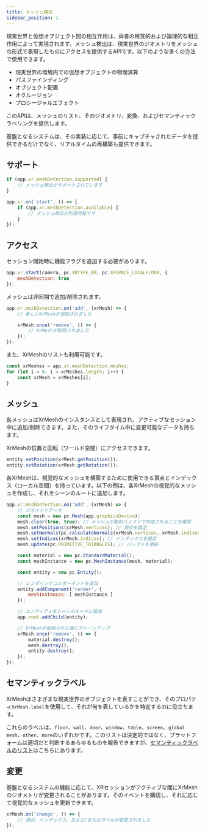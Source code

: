 ```yaml
---
title: メッシュ検出
sidebar_position: 1
---
```


現実世界と仮想オブジェクト間の相互作用は、両者の視覚的および論理的な相互作用によって実現されます。メッシュ検出は、現実世界のジオメトリをメッシュの形式で表現したものにアクセスを提供するAPIです。以下のような多くの方法で使用できます。

*   現実世界の環境内での仮想オブジェクトの物理演算
*   パスファインディング
*   オブジェクト配置
*   オクルージョン
*   プロシージャルエフェクト

このAPIは、メッシュのリスト、そのジオメトリ、変換、およびセマンティックラベリングを提供します。

基盤となるシステムは、その実装に応じて、事前にキャプチャされたデータを提供できるだけでなく、リアルタイムの再構築も提供できます。

## サポート

```javascript
if (app.xr.meshDetection.supported) {
    // メッシュ検出がサポートされています
}

app.xr.on('start', () => {
    if (app.xr.meshDetection.available) {
        // メッシュ検出が利用可能です
    }
});
```

## アクセス

セッション開始時に機能フラグを追加する必要があります。

```javascript
app.xr.start(camera, pc.XRTYPE_AR, pc.XRSPACE_LOCALFLOOR, {
    meshDetection: true
});
```

メッシュは非同期で追加/削除されます。

```javascript
app.xr.meshDetection.on('add', (xrMesh) => {
    // 新しいXrMeshが追加されました

    xrMesh.once('remove', () => {
        // XrMeshが削除されました
    });
});
```

また、XrMeshのリストも利用可能です。

```javascript
const xrMeshes = app.xr.meshDetection.meshes;
for (let i = 0; i < xrMeshes.length; i++) {
    const xrMesh = xrMeshes[i];
}
```

## メッシュ

各メッシュはXrMeshのインスタンスとして表現され、アクティブなセッション中に追加/削除できます。また、そのライフタイム中に変更可能なデータも持ちます。

XrMeshの位置と回転（ワールド空間）にアクセスできます。

```javascript
entity.setPosition(xrMesh.getPosition());
entity.setRotation(xrMesh.getRotation());
```

各XrMeshは、視覚的なメッシュを構築するために使用できる頂点とインデックス（ローカル空間）を持っています。以下の例は、各XrMeshの視覚的なメッシュを作成し、それをシーンのルートに追加します。

```javascript
app.xr.meshDetection.on('add', (xrMesh) => {
    // ジオメトリデータ
    const mesh = new pc.Mesh(app.graphicsDevice);
    mesh.clear(true, true); // メッシュが動的バッファで作成されることを確認
    mesh.setPositions(xrMesh.vertices); // 頂点を設定
    mesh.setNormals(pc.calculateNormals(xrMesh.vertices, xrMesh.indices)); // 法線を計算
    mesh.setIndices(xrMesh.indices); // インデックスを設定
    mesh.update(pc.PRIMITIVE_TRIANGLES); // バッファを更新

    const material = new pc.StandardMaterial();
    const meshInstance = new pc.MeshInstance(mesh, material);

    const entity = new pc.Entity();

    // レンダリングコンポーネントを追加
    entity.addComponent('render', {
        meshInstances: [ meshInstance ]
    });

    // エンティティをシーンのルートに追加
    app.root.addChild(entity);

    // XrMeshが削除された後にクリーンアップ
    xrMesh.once('remove', () => {
        material.destroy();
        mesh.destroy();
        entity.destroy();
    });
});
```

## セマンティックラベル

XrMeshはさまざまな現実世界のオブジェクトを表すことができ、そのプロパティ`XrMesh.label`を使用して、それが何を表しているかを特定するのに役立ちます。

これらのラベルは、`floor`、`wall`、`door`、`window`、`table`、`screen`、`global mesh`、`other`、`more`のいずれかです。このリストは決定的ではなく、プラットフォームは適切だと判断するあらゆるものを報告できますが、[セマンティックラベルのリスト][1]はこちらにあります。

## 変更

基盤となるシステムの機能に応じて、XRセッションがアクティブな間にXrMeshのジオメトリが変更されることがあります。そのイベントを購読し、それに応じて視覚的なメッシュを更新できます。

```javascript
xrMesh.on('change', () => {
    // 頂点、インデックス、および/またはラベルが変更されました
});
```

[1]: https://github.com/immersive-web/semantic-labels/blob/master/labels.json
